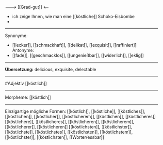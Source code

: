 ---> [[Grad-gut]] <--

- ich zeige Ihnen, wie man eine [[köstliche]] Schoko-Eisbombe
- 

---
Synonyme: 
- [[lecker]], [[schmackhaft]], [[delikat]], [[exquisit]], [[raffiniert]]
Antonyme:
- [[fade]], [[geschmacklos]], [[ungenießbar]], [[widerlich]], [[eklig]]

---
**Übersetzung:**
delicious, exquisite, delectable

---
#Adjektiv [[köstlich]]

---
Morpheme:
[[köstlich]]

---
Einzigartige mögliche Formen:
[[köstlich]], [[köstliche]], [[köstliches]], [[köstlichen]], [[köstlicher]], [[köstlicherem]], [[köstlichen]], [[köstlicheres]]
[[köstlichere]], [[köstlicheres]], [[köstlicheren]], [[köstlicherem]], [[köstlicherer]], [[köstlicheren]]
[[köstlichsten]], [[köstlichster]], [[köstlichste]], [[köstlichstes]], [[köstlichsten]], [[köstlichstem]], [[köstlichster]], [[köstlichsten]], [[Worter/essbar]]
